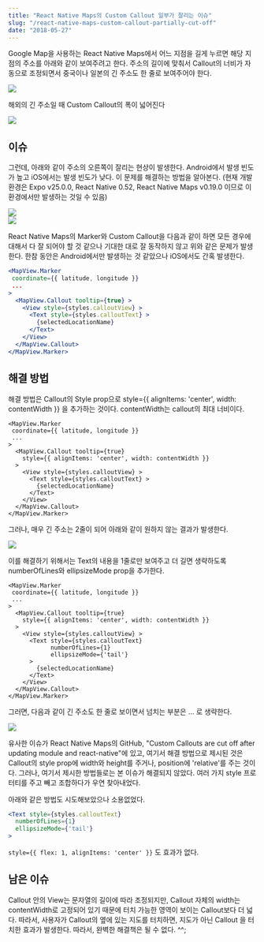 ```yaml
---
title: "React Native Maps의 Custom Callout 일부가 잘리는 이슈"
slug: "/react-native-maps-custom-callout-partially-cut-off"
date: "2018-05-27"
---
```


Google Map을 사용하는 React Native Maps에서 어느 지점을 길게 누르면 해당 지점의 주소를 아래와 같이 보여주려고 한다. 주소의 길이에 맞춰서 Callout의 너비가 자동으로 조정되면서 중국이나 일본의 긴 주소도 한 줄로 보여주어야 한다.

<div style="max-width:480px;">
  <img src="./img//2018/custom-callout-example1.png">
</div>

해외의 긴 주소일 때 Custom Callout의 폭이 넓어진다

<div style="max-width:480px;">
    <img src="./img//2018/custom-callout-example2.webp">
</div>

## 이슈

그런데, 아래와 같이 주소의 오른쪽이 잘리는 현상이 발생한다. Android에서 발생 빈도가 높고 iOS에서는 발생 빈도가 낮다. 이 문제를 해결하는 방법을 알아본다. (현재 개발환경은 Expo v25.0.0, React Native 0.52, React Native Maps v0.19.0 이므로 이 환경에서만 발생하는 것일 수 있음)

<div style="max-width:480px;">
    <img src="./img//2018/custom-callout-clipped-1.png">
</div>

<div style="max-width:480px;">
    <img src="./img//2018/custom-callout-clipped-2.png">
</div>

React Native Maps의 Marker와 Custom Callout을 다음과 같이 하면 모든 경우에 대해서 다 잘 되어야 할 것 같으나 기대한 대로 잘 동작하지 않고 위와 같은 문제가 발생한다. 한참 동안은 Android에서만 발생하는 것 같았으나 iOS에서도 간혹 발생한다.

```jsx
<MapView.Marker
 coordinate={{ latitude, longitude }}
 ...
>
  <MapView.Callout tooltip={true} >
    <View style={styles.calloutView} >
      <Text style={styles.calloutText} >
        {selectedLocationName}
      </Text>
    </View>
  </MapView.Callout>
</MapView.Marker>
```

## 해결 방법

해결 방법은 Callout의 Style prop으로 style={{ alignItems: 'center', width: contentWidth }} 을 추가하는 것이다. contentWidth는 callout의 최대 너비이다.

```jsx{6-6}
<MapView.Marker
 coordinate={{ latitude, longitude }}
 ...
>
  <MapView.Callout tooltip={true}
    style={{ alignItems: 'center', width: contentWidth }}
  >
    <View style={styles.calloutView} >
      <Text style={styles.calloutText} >
        {selectedLocationName}
      </Text>
    </View>
  </MapView.Callout>
</MapView.Marker>
```

그러나, 매우 긴 주소는 2줄이 되어 아래와 같이 원하지 않는 결과가 발생한다.

<div style="max-width:480px;">
    <img src="./img//2018/custom-callout-clipped-3.png">
</div>

이를 해결하기 위해서는 Text의 내용을 1줄로만 보여주고 더 길면 생략하도록 numberOfLines와 ellipsizeMode prop을 추가한다.

```jsx{10-11}
<MapView.Marker
 coordinate={{ latitude, longitude }}
 ...
>
  <MapView.Callout tooltip={true}
    style={{ alignItems: 'center', width: contentWidth }}
  >
    <View style={styles.calloutView} >
      <Text style={styles.calloutText}
            numberOfLines={1}
            ellipsizeMode={'tail'}
      >
        {selectedLocationName}
      </Text>
    </View>
  </MapView.Callout>
</MapView.Marker>
```

그러면, 다음과 같이 긴 주소도 한 줄로 보이면서 넘치는 부분은 … 로 생략한다.

<div style="max-width:480px;">
    <img src="./img//2018/custom-callout-ellipsis.png">
</div>

유사한 이슈가 React Native Maps의 GitHub, "Custom Callouts are cut off after updating module and react-native"에 있고, 여기서 해결 방법으로 제시된 것은 Callout의 style prop에 width와 height를 주거나, position에 'relative'를 주는 것이다. 그러나, 여기서 제시한 방법들로는 본 이슈가 해결되지 않았다. 여러 가지 style 프로터티를 주고 빼고 조합하다가 우연 찾아내었다.

아래와 같은 방법도 시도해보았으나 소용없었다.

```jsx
<Text style={styles.calloutText}
  numberOfLines={1}
  ellipsizeMode={'tail'}
>
```

`style={{ flex: 1, alignItems: 'center' }}` 도 효과가 없다.

## 남은 이슈

Callout 안의 View는 문자열의 길이에 따라 조정되지만, Callout 자체의 width는 contentWidth로 고정되어 있기 때문에 터치 가능한 영역이 보이는 Callout보다 더 넓다. 따라서, 사용자가 Callout의 옆에 있는 지도를 터치하면, 지도가 아닌 Callout 을 터치한 효과가 발생한다. 따라서, 완벽한 해결책은 될 수 없다. ^^;

